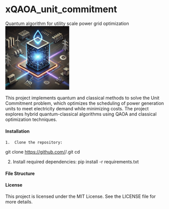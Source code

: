 # xQAOA_unit_commitment
Quantum algorithm for utility scale power grid optimization
<img src="image.png" alt="Unit Commitment Optimization" width="200">


This project implements quantum and classical methods to solve the Unit Commitment problem, which optimizes the scheduling of power generation units to meet electricity demand while minimizing costs. The project explores hybrid quantum-classical algorithms using QAOA and classical optimization techniques.

#### Installation
	1.	Clone the repository:
 git clone https://github.com/<your-username>/<your-repo>.git
  cd <your-repo>

  2.	Install required dependencies:
  pip install -r requirements.txt

#### File Structure



#### License
This project is licensed under the MIT License. See the LICENSE file for more details.
